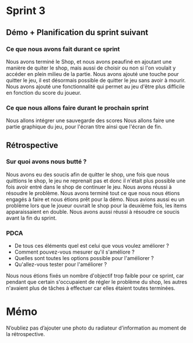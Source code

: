 # Sprint 3

## Démo + Planification du sprint suivant

### Ce que nous avons fait durant ce sprint
Nous avons terminé le Shop, et nous avons peaufiné en ajoutant une manière de quiter le shop, mais aussi de choisir ou non si l'on voulait y accéder en plein milieu de la partie. 
Nous avons ajouté une touche pour quitter le jeu, il est désormais possible de quitter le jeu sans avoir à mourir. 
Nous avons ajouté une fonctionnalité qui permet au jeu d'être plus difficile en fonction du score du joueur. 

### Ce que nous allons faire durant le prochain sprint
Nous allons intégrer une sauvegarde des scores
Nous allons faire une partie graphique du jeu, pour l'écran titre ainsi que l'écran de fin. 

## Rétrospective

### Sur quoi avons nous butté ?

Nous avons eu des soucis afin de quitter le shop, une fois que nous quittions le shop, le jeu ne reprenait pas et donc il n'était plus possible une fois avoir entré dans le shop de continuer le jeu. Nous avons réussi à résoudre le problème. Nous avons terminé tout ce que nous nous étions engagés à faire et nous étions prêt pour la démo. 
Nous avions aussi eu un problème lors que le joueur ouvrait le shop pour la deuxième fois, les items apparaissaient en double. Nous avons aussi réussi à résoudre ce soucis  avant la fin du sprint. 

### PDCA
* De tous ces éléments quel est celui que vous voulez améliorer ?
* Comment pouvez-vous mesurer qu'il s'améliore ?
* Quelles sont toutes les options possible pour l'améliorer ?
* Qu'allez-vous tester pour l'améliorer ?


Nous nous étions fixés un nombre d'objectif trop faible pour ce sprint, car pendant que certain s'occupaient de régler le problème  du shop, les autres n'avaient plus de tâches à effectuer car elles étaient toutes terminées. 

# Mémo
N’oubliez pas d’ajouter une photo du radiateur d’information au moment de la rétrospective.